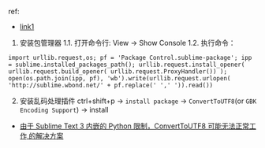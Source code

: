 ref:
* <a href="http://blog.csdn.net/lxyhenpiaoliang/article/details/51939033"> link1 </a>
1. 安装包管理器
1.1. 打开命令行: View -> Show Console 
1.2. 执行命令：
```
import urllib.request,os; pf = 'Package Control.sublime-package'; ipp = sublime.installed_packages_path(); urllib.request.install_opener( urllib.request.build_opener( urllib.request.ProxyHandler()) ); open(os.path.join(ipp, pf), 'wb').write(urllib.request.urlopen( 'http://sublime.wbond.net/' + pf.replace(' ',' ')).read())
```

2. 安装乱码处理插件
ctrl+shift+p -> `install package` -> `ConvertToUTF8`(or `GBK Encoding Support`) -> install

* [由于 Sublime Text 3 内嵌的 Python 限制，ConvertToUTF8 可能无法正常工作,的解决方案]( https://github.com/seanliang/Codecs33/blob/linux-x64/README.zh_CN.md )

